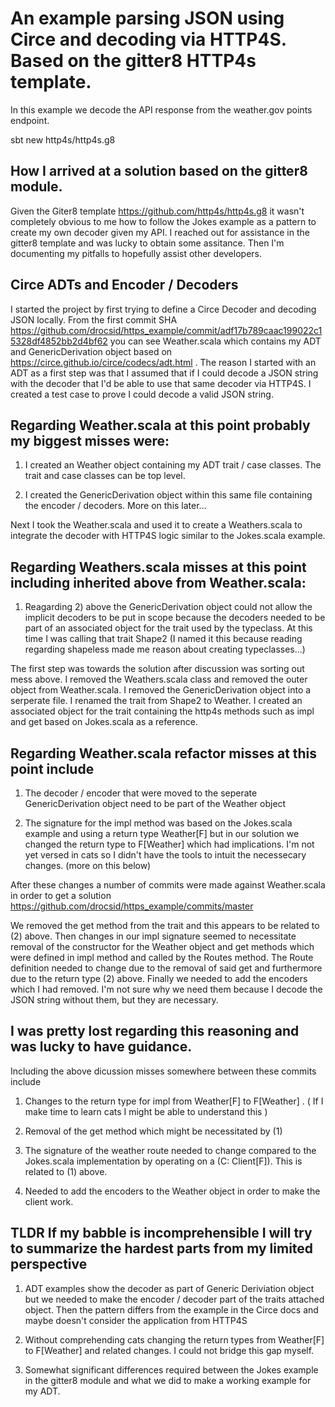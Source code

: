 # An example parsing JSON using Circe and decoding via HTTP4S. Based on the gitter8 HTTP4s template.

In this example we decode the API response from the weather.gov points endpoint.

sbt new http4s/http4s.g8


## How I arrived at a solution based on the gitter8 module.

Given the Giter8 template https://github.com/http4s/http4s.g8 it wasn't completely obvious to me how to follow the Jokes example as a pattern to create my own decoder given my API. I reached out for assistance in the gitter8 template and was lucky to obtain some assitance. Then I'm documenting my pitfalls to hopefully assist other developers.


## Circe ADTs and Encoder / Decoders

I started the project by first trying to define a Circe Decoder and decoding JSON locally. From the first commit SHA https://github.com/drocsid/https_example/commit/adf17b789caac199022c15328df4852bb2d4bf62 you can see Weather.scala which contains my ADT and GenericDerivation object based on https://circe.github.io/circe/codecs/adt.html . 
The reason I started with an ADT as a first step was that I assumed that if I could decode a JSON string with the decoder that I'd be able to use that same decoder via HTTP4S.
I created a test case to prove I could decode a valid JSON string.

## Regarding Weather.scala at this point probably my biggest misses were:

1) I created an Weather object containing my ADT trait / case classes. The trait and case classes can be top level.

2) I created the GenericDerivation object within this same file containing the encoder / decoders. More on this later...


Next I took the Weather.scala and used it to create a Weathers.scala to integrate the decoder with HTTP4S logic similar to the Jokes.scala example.


## Regarding Weathers.scala misses at this point including inherited above from Weather.scala:

1) Reagarding 2) above the GenericDerivation object could not allow the implicit decoders to be put in scope because the decoders needed to be part of an associated object for the trait used by the typeclass. At this time I was calling that trait Shape2 (I named it this because reading regarding shapeless made me reason about creating typeclasses...) 


The first step was towards the solution after discussion was sorting out mess above. I removed the Weathers.scala class and removed the outer object from Weather.scala. I removed the GenericDerivation object into a serperate file. I renamed the trait from Shape2 to Weather. I created an associated object for the trait containing the http4s methods such as impl and get based on Jokes.scala as a reference.


## Regarding Weather.scala refactor misses at this point include

1) The decoder / encoder that were moved to the seperate GenericDerivation object need to be part of the Weather object

2) The signature for the impl method was based on the Jokes.scala example and using a return type Weather[F] but in our solution we changed the return type to F[Weather] which had implications. I'm not yet versed in cats so I didn't have the tools to intuit the necessecary changes. (more on this below)



After these changes a number of commits were made against Weather.scala in order to get a solution https://github.com/drocsid/https_example/commits/master

We removed the get method from the trait and this appears to be related to (2) above. Then changes in our impl signature seemed to necessitate removal of the constructor for the Weather object and get methods which were defined in impl method and called by the Routes method. The Route definition needed to change due to the removal of said get and furthermore due to the return type (2) above. Finally we needed to add the encoders which I had removed. I'm not sure why we need them because I
decode the JSON string without them, but they are necessary. 

## I was pretty lost regarding this reasoning and was lucky to have guidance.


Including the above dicussion misses somewhere between these commits include

1) Changes to the return type for impl from Weather[F] to F[Weather] . ( If I make time to learn cats I might be able to understand this )

2) Removal of the get method which might be necessitated by (1)

3) The signature of the weather route needed to change compared to the Jokes.scala implementation by operating on a (C: Client[F]). This is related to (1) above.

4) Needed to add the encoders to the Weather object in order to make the client work.



## TLDR If my babble is incomprehensible I will try to summarize the hardest parts from my limited perspective

1) ADT examples show the decoder as part of Generic Deriviation object but we needed to make the encoder / decoder part of the traits attached object. Then the pattern differs from the example in the Circe docs and maybe doesn't consider the application from HTTP4S

2) Without comprehending cats changing the return types from Weather[F] to F[Weather] and related changes. I could not bridge this gap myself.

3) Somewhat significant differences required between the Jokes example in the gitter8 module and what we did to make a working example for my ADT.






